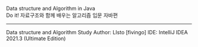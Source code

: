 Data structure and Algorithm in Java   
Do it! 자료구조와 함께 배우는 알고리즘 입문 자바편   
<hr/>
Data structure and Algorithm Study    
Author: LIsto [fivingo]    
IDE: IntelliJ IDEA 2021.3 (Ultimate Edition)    
